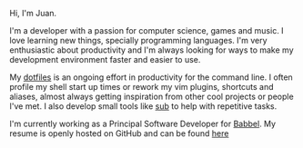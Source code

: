 Hi, I'm Juan.

I'm a developer with a passion for computer science, games and music. I love
learning new things, specially programming languages. I'm very enthusiastic
about productivity and I'm always looking for ways to make my development
environment faster and easier to use.

My [dotfiles](https://github.com/juanibiapina/dotfiles) is an ongoing effort in
productivity for the command line. I often profile my shell start up times or
rework my vim plugins, shortcuts and aliases, almost always getting inspiration
from other cool projects or people I've met. I also develop small tools like
[sub](https://github.com/juanibiapina/sub) to help with repetitive tasks.
 
I'm currently working as a Principal Software Developer for
[Babbel](https://www.babbel.com). My resume is openly hosted on GitHub and can be found
[here](https://github.com/juanibiapina/resume)
